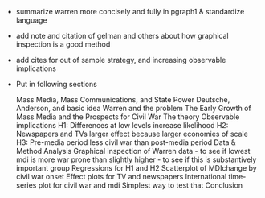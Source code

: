 
- summarize warren more concisely and fully in pgraph1 & standardize language

- add note and citation of gelman and others about how graphical inspection is a good method

- add cites for out of sample strategy, and increasing observable implications

- Put in following sections

	Mass Media, Mass Communications, and State Power
		Deutsche, Anderson, and basic idea
		Warren and the problem
	The Early Growth of Mass Media and the Prospects for Civil War
		The theory
		Observable implications
			H1: Differences at low levels increase likelihood
			H2: Newspapers and TVs larger effect because larger economies of scale
			H3: Pre-media period less civil war than post-media period
	Data & Method
	Analysis
		Graphical inspection of Warren data
			- to see if lowest mdi is more war prone than slightly higher
			- to see if this is substantively important group
		Regressions for H1 and H2
		Scatterplot of MDIchange by civil war onset
		Effect plots for TV and newspapers
		International time-series plot for civil war and mdi
		Simplest way to test that
	Conclusion


